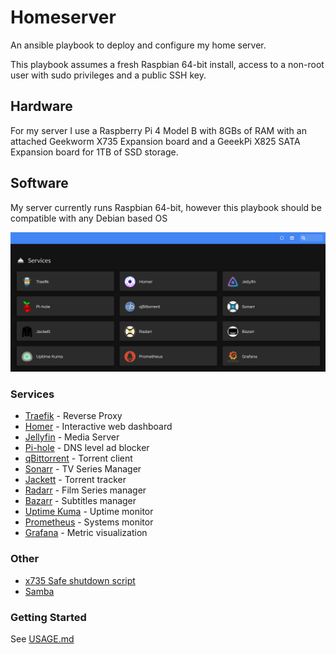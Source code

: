 # Homeserver
An ansible playbook to deploy and configure my home server.

This playbook assumes a fresh Raspbian 64-bit install, access to a non-root user with sudo privileges and a public SSH key.

## Hardware
For my server I use a Raspberry Pi 4 Model B with 8GBs of RAM with an attached Geekworm X735 Expansion board and a GeeekPi X825 SATA Expansion board for 1TB of SSD storage.

## Software
My server currently runs Raspbian 64-bit, however this playbook should be compatible with any Debian based OS

![Image of Homeserver dashboard](./assets/dashboard.png)

### Services
- [Traefik](https://traefik.io/traefik/) - Reverse Proxy
- [Homer](https://github.com/bastienwirtz/homer) - Interactive web dashboard
- [Jellyfin](https://jellyfin.org/) - Media Server
- [Pi-hole](https://pi-hole.net/) - DNS level ad blocker
- [qBittorrent](https://www.qbittorrent.org/) - Torrent client
- [Sonarr](https://sonarr.tv/) - TV Series Manager
- [Jackett](https://github.com/Jackett/Jackett) - Torrent tracker
- [Radarr](https://radarr.video/) - Film Series manager
- [Bazarr](https://www.bazarr.media/) - Subtitles manager
- [Uptime Kuma](https://github.com/louislam/uptime-kuma) - Uptime monitor
- [Prometheus](https://grafana.com/oss/prometheus/) - Systems monitor
- [Grafana](https://grafana.com/) - Metric visualization

### Other
- [x735 Safe shutdown script](https://github.com/thorkseng/x735-v2.5)
- [Samba](https://www.samba.org/samba/)

### Getting Started
See [USAGE.md](./USAGE.md)